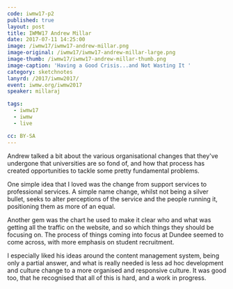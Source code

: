 ```yaml
---
code: iwmw17-p2
published: true
layout: post
title: IWMW17 Andrew Millar
date: 2017-07-11 14:25:00
image: /iwmw17/iwmw17-andrew-millar.png
image-original: /iwmw17/iwmw17-andrew-millar-large.png
image-thumb: /iwmw17/iwmw17-andrew-millar-thumb.png
image-caption: 'Having a Good Crisis...and Not Wasting It '
category: sketchnotes
lanyrd: /2017/iwmw2017/
event: iwmw.org/iwmw2017
speaker: millaraj

tags:
  - iwmw17
  - iwmw
  - live

cc: BY-SA
---
```


Andrew talked a bit about the various organisational changes that they've undergone that universities are so fond of, and how that process has created opportunities to tackle some pretty fundamental problems.

One simple idea that I loved was the change from support services to professional services. A simple name change, whilst not being a silver bullet, seeks to alter perceptions of the service and the people running it, positioning them as more of an equal.

Another gem was the chart he used to make it clear who and what was getting all the traffic on the website, and so which things they should be focusing on. The process of things coming into focus at Dundee seemed to come across, with more emphasis on student recruitment.

I especially liked his ideas around the content management system, being only a partial answer, and what is really needed is less ad hoc development and culture change to a more organised and responsive culture. It was good too, that he recognised that all of this is hard, and a work in progress.
